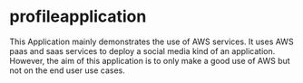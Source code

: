 # profileapplication
This Application mainly demonstrates the use of AWS services. It uses AWS paas and saas services to deploy a social media kind of an application. However, the aim of this application is to only make a good use of AWS but not on the end user use cases.
